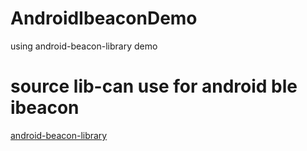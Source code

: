 # AndroidIbeaconDemo
using android-beacon-library demo

# source lib-can use for android ble ibeacon
[android-beacon-library](https://github.com/AltBeacon/android-beacon-library)
